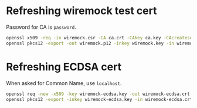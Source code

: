 # Refreshing wiremock test cert

Password for CA is `password`.

```bash
openssl x509 -req -in wiremock.csr -CA ca.crt -CAkey ca.key -CAcreateserial -out wiremock.crt -days 365 -sha256 -extfile wiremock.v3.ext
openssl pkcs12 -export -out wiremock.p12 -inkey wiremock.key -in wiremock.crt
```

# Refreshing ECDSA cert

When asked for Common Name, use `localhost`.

```bash
openssl req -new -x509 -key wiremock-ecdsa.key -out wiremock-ecdsa.crt -days 365
openssl pkcs12 -export -inkey wiremock-ecdsa.key -in wiremock-ecdsa.crt -out wiremock-ecdsa.p12
```